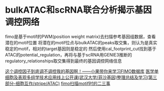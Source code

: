 # bulkATAC和scRNA联合分析揭示基因调控网络
fimo是基于motif的PWM(position weight matrix)去扫描参考基因组数据，查看潜在的motif位置
将潜在的motif位点与bulkATAC的peaks取交集，则认为是真实稳定的motif，相对的target基因则是稳定的
然后使用cal_footprint_cut找到基于ATAC的potential_regulation，再将与基于scRNA用GENIE3推断的regulatory_relationships取交集得到最终的基因调控网络信息

[这个调控因子到底调不调控我的基因啊！——小果带你来学习FIMO数据库](https://mp.weixin.qq.com/s/_uYuLDY4_0E7tMQb4sGQNw)
[医学单细胞及表观多组学技术应用线上公开课(武汉大学/菲沙基因)整理总结及学习(第三部分-细胞互作/stripe/ATAC)](https://mp.weixin.qq.com/s/UbRLHbHiBTE5Lk6jEjx6XA)
[fimo扫描motif时的二三事](https://mp.weixin.qq.com/s/j3YSw-7Am4vwI321jwBQLQ)